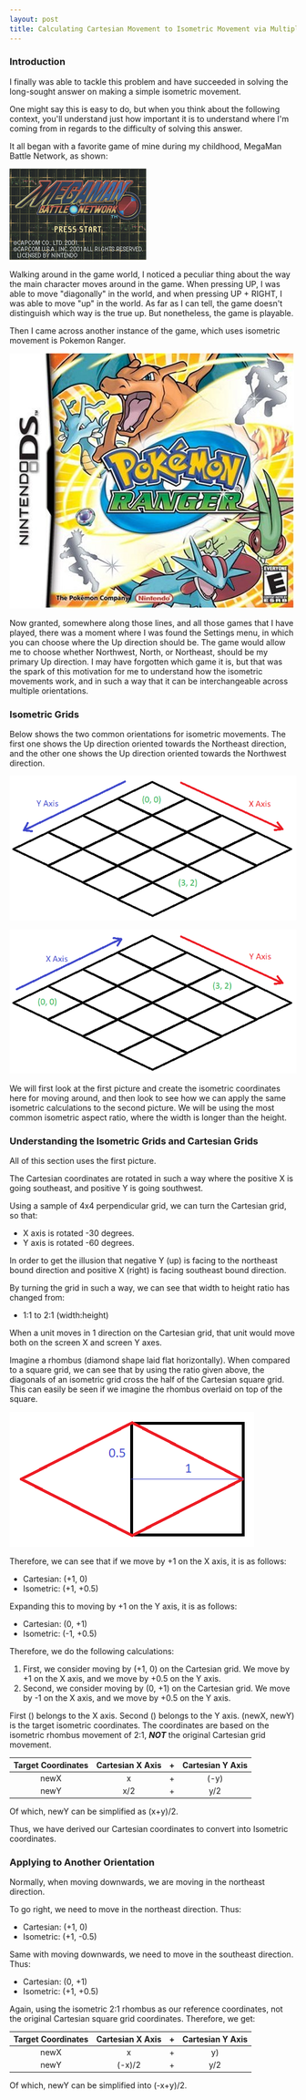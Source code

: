 ```yaml
---
layout: post
title: Calculating Cartesian Movement to Isometric Movement via Multiple Orientations
---
```


<style>
    .center {
        text-align: center;
    }
</style>

### Introduction

I finally was able to tackle this problem and have succeeded in solving the long-sought answer on making a simple isometric movement.

One might say this is easy to do, but when you think about the following context, you'll understand just how important it is to understand where I'm coming from in regards to the difficulty of solving this answer.

It all began with a favorite game of mine during my childhood, MegaMan Battle Network, as shown:

<span class="center">![](https://github.com/tommai78101/tommai78101.github.io/raw/master/images/isometric/title_screen.png)</span>

Walking around in the game world, I noticed a peculiar thing about the way the main character moves around in the game. When pressing UP, I was able to move "diagonally" in the world, and when pressing UP + RIGHT, I was able to move "up" in the world. As far as I can tell, the game doesn't distinguish which way is the true up. But nonetheless, the game is playable.

Then I came across another instance of the game, which uses isometric movement is Pokemon Ranger.

<span class="center">![](https://github.com/tommai78101/tommai78101.github.io/raw/master/images/isometric/pokemon_ranger.png)</span>

Now granted, somewhere along those lines, and all those games that I have played, there was a moment where I was found the Settings menu, in which you can choose where the Up direction should be. The game would allow me to choose whether Northwest, North, or Northeast, should be my primary Up direction. I may have forgotten which game it is, but that was the spark of this motivation for me to understand how the isometric movements work, and in such a way that it can be interchangeable across multiple orientations.

### Isometric Grids

Below shows the two common orientations for isometric movements. The first one shows the Up direction oriented towards the Northeast direction, and the other one shows the Up direction oriented towards the Northwest direction.

<span class="center">![](https://github.com/tommai78101/tommai78101.github.io/raw/master/images/isometric/isometric_grid.png)</span>

<span class="center">![](https://github.com/tommai78101/tommai78101.github.io/raw/master/images/isometric/isometric_grid_2.png)</span>

We will first look at the first picture and create the isometric coordinates here for moving around, and then look to see how we can apply the same isometric calculations to the second picture. We will be using the most common isometric aspect ratio, where the width is longer than the height.

### Understanding the Isometric Grids and Cartesian Grids

All of this section uses the first picture.

The Cartesian coordinates are rotated in such a way where the positive X is going southeast, and positive Y is going southwest.

Using a sample of 4x4 perpendicular grid, we can turn the Cartesian grid, so that:

* X axis is rotated -30 degrees.    
* Y axis is rotated -60 degrees.

In order to get the illusion that negative Y (up) is facing to the northeast bound direction and positive X (right) is facing southeast bound direction.

By turning the grid in such a way, we can see that width to height ratio has changed from:

* 1:1 to 2:1 (width:height)

When a unit moves in 1 direction on the Cartesian grid, that unit would move both on the screen X and screen Y axes.

Imagine a rhombus (diamond shape laid flat horizontally). When compared to a square grid, we can see that by using the ratio given above, the diagonals of an isometric grid cross the half of the Cartesian square grid. This can easily be seen if we imagine the rhombus overlaid on top of the square.

<span class="center">![](https://github.com/tommai78101/tommai78101.github.io/raw/master/images/isometric/iso_car_comparison.png)</span>

Therefore, we can see that if we move by +1 on the X axis, it is as follows:

* Cartesian: (+1, 0)    
* Isometric: (+1, +0.5)

Expanding this to moving by +1 on the Y axis, it is as follows:

* Cartesian: (0, +1)    
* Isometric: (-1, +0.5)

Therefore, we do the following calculations:

1. First, we consider moving by (+1, 0) on the Cartesian grid. We move by +1 on the X axis, and we move by +0.5 on the Y axis.
2. Second, we consider moving by (0, +1) on the Cartesian grid. We move by -1 on the X axis, and we move by +0.5 on the Y axis.

First () belongs to the X axis. Second () belongs to the Y axis. (newX, newY) is the target isometric coordinates. The coordinates are based on the isometric rhombus movement of 2:1, __***NOT***__ the original Cartesian grid movement.

|Target Coordinates|Cartesian X Axis|+|Cartesian Y Axis|
|:---:|:---:|:---:|:---:|
|newX|x|+|(-y)|
|newY|x/2|+|y/2|

Of which, newY can be simplified as (x+y)/2.

Thus, we have derived our Cartesian coordinates to convert into Isometric coordinates.

### Applying to Another Orientation

Normally, when moving downwards, we are moving in the northeast direction.

To go right, we need to move in the northeast direction. Thus:

* Cartesian: (+1, 0)
* Isometric: (+1, -0.5)

Same with moving downwards, we need to move in the southeast direction. Thus:

* Cartesian: (0, +1)
* Isometric: (+1, +0.5)
    
Again, using the isometric 2:1 rhombus as our reference coordinates, not the original Cartesian square grid coordinates. Therefore, we get:

|Target Coordinates|Cartesian X Axis|+|Cartesian Y Axis|
|:---:|:---:|:---:|:---:|
|newX|x|+|y)|
|newY|(-x)/2|+|y/2|

Of which, newY can be simplified into (-x+y)/2.
